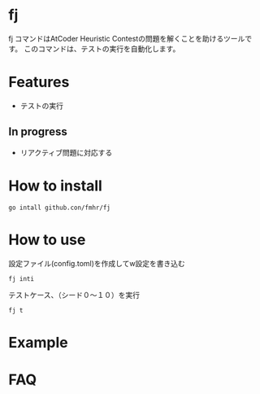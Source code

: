 # fj
fj コマンドはAtCoder Heuristic Contestの問題を解くことを助けるツールです。 このコマンドは、テストの実行を自動化します。
# Features
- テストの実行
## In progress
- リアクティブ問題に対応する
# How to install
```
go intall github.con/fmhr/fj
```
# How to use
設定ファイル(config.toml)を作成してw設定を書き込む
```
fj inti
```
テストケース、（シード０〜１０）を実行
```
fj t
```

# Example
# FAQ